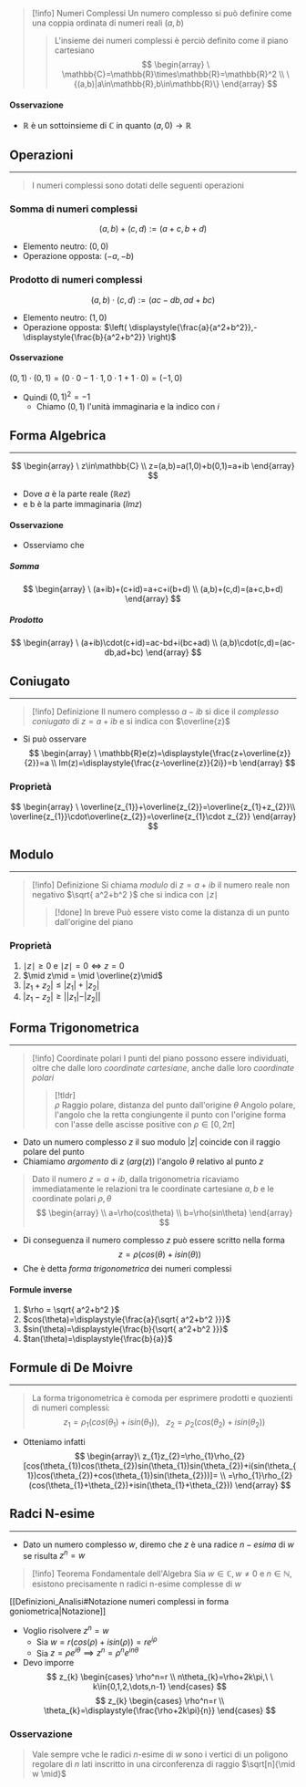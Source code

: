 >[!info] Numeri Complessi
>Un numero complesso si può definire come una coppia ordinata di numeri reali $(a,b)$
>>L'insieme dei numeri complessi è perciò definito come il piano cartesiano
>>$$
\begin{array}
\ \mathbb{C}=\mathbb{R}\times\mathbb{R}=\mathbb{R}^2 \\
\{(a,b)|a\in\mathbb{R},b\in\mathbb{R}\}
\end{array}
>>$$

#### Osservazione
- $\mathbb{R}$ è un sottoinsieme di $\mathbb{C}$ in quanto $(a,0)\to\mathbb{R}$
## Operazioni
- - -
>I numeri complessi sono dotati delle seguenti operazioni
### Somma di numeri complessi
$$
(a,b)+(c,d):=(a+c,b+d)
$$
- Elemento neutro: $(0,0)$
- Operazione opposta: $(-a,-b)$
### Prodotto di numeri complessi
$$
(a,b)\cdot(c,d):=(ac-db,ad+bc)
$$
- Elemento neutro: $(1,0)$
- Operazione opposta: $\left( \displaystyle{\frac{a}{a^2+b^2}},-\displaystyle{\frac{b}{a^2+b^2}} \right)$
#### Osservazione
$(0,1)\cdot(0,1)=(0\cdot0-1\cdot1,0\cdot1+1\cdot0) = (-1,0)$
- Quindi $(0,1)^2=-1$
	- Chiamo $(0,1)$ l'unità immaginaria e la indico con $i$

## Forma Algebrica
- - -
$$
\begin{array}
\ z\in\mathbb{C} \\
z=(a,b)=a(1,0)+b(0,1)=a+ib
\end{array}
$$
- Dove $a$ è la parte reale ($\mathbb{R}ez$)
- e b è la parte immaginaria ($Imz$)
#### Osservazione
- Osserviamo che
##### Somma
$$
\begin{array}
\ (a+ib)+(c+id)=a+c+i(b+d) \\
(a,b)+(c,d)=(a+c,b+d)
\end{array}
$$
##### Prodotto
$$
\begin{array}
\ (a+ib)\cdot(c+id)=ac-bd+i(bc+ad) \\
(a,b)\cdot(c,d)=(ac-db,ad+bc)
\end{array}
$$
## Coniugato
- - -
>[!info] Definizione
>Il numero complesso $a-ib$ si dice il _complesso coniugato_ di $z=a+ib$ e si indica con $\overline{z}$

- Si può osservare
$$
\begin{array}
\ \mathbb{R}e(z)=\displaystyle{\frac{z+\overline{z}}{2}}=a \\
Im(z)=\displaystyle{\frac{z-\overline{z}}{2i}}=b
\end{array}
$$
### Proprietà
$$
\begin{array}
\ \overline{z_{1}}+\overline{z_{2}}=\overline{z_{1}+z_{2}}\\
\overline{z_{1}}\cdot\overline{z_{2}}=\overline{z_{1}\cdot z_{2}}
\end{array}
$$

## Modulo
- - -
>[!info] Definizione
>Si chiama _modulo_ di $z=a+ib$ il numero reale non negativo $\sqrt{ a^2+b^2 }$ che si indica con $\mid z\mid$
>> [!done] In breve
>>Può essere visto come la distanza di un punto dall'origine del piano
### Proprietà
1. $\mid z\mid \geq 0$ e $\mid z\mid = 0 \Leftrightarrow z=0$
2. $\mid z\mid = \mid \overline{z}\mid$
3. $|z_{1}+z_{2}| \leq |z_{1}| + |z_{2}|$
4. $|z_{1}-z_{2}| \geq ||z_{1}| - |z_{2}||$

## Forma Trigonometrica
- - -
>[!info] Coordinate polari
>I punti del piano possono essere individuati, oltre che dalle loro _coordinate cartesiane_, anche dalle loro _coordinate polari_
>>[!tldr] \
>>$\rho$ Raggio polare, distanza del punto dall'origine
>>$\theta$ Angolo polare, l'angolo che la retta congiungente il punto con l'origine forma con l'asse delle ascisse positive con $\rho \in [0,2\pi]$

- Dato un numero complesso $z$ il suo modulo $|z|$ coincide con il raggio polare del punto
- Chiamiamo _argomento_ di $z$ ($arg(z)$) l'angolo $\theta$ relativo al punto $z$

>Dato il numero $z=a+ib$, dalla trigonometria ricaviamo immediatamente le relazioni tra le coordinate cartesiane $a,b$ e le coordinate polari $\rho,\theta$
$$
\begin{array} \\
a=\rho(cos\theta) \\
b=\rho(sin\theta)
\end{array}
$$
- Di conseguenza il numero complesso $z$ può essere scritto nella forma
$$
z=\rho(cos(\theta)+isin(\theta))
$$
- Che è detta *forma trigonometrica* dei numeri complessi
#### Formule inverse
1. $\rho = \sqrt{ a^2+b^2 }$
2. $cos(\theta)=\displaystyle{\frac{a}{\sqrt{ a^2+b^2 }}}$
3. $sin(\theta)=\displaystyle{\frac{b}{\sqrt{ a^2+b^2 }}}$
4. $tan(\theta)=\displaystyle{\frac{b}{a}}$
## Formule di De Moivre
- - -
>La forma trigonometrica è comoda per esprimere prodotti e quozienti di numeri complessi:
$$
z_{1}=\rho_{1}(cos(\theta_{1})+isin(\theta_{1})),\ \ \ z_{2}=\rho_{2}(cos(\theta_{2})+isin(\theta_{2}))
$$
- Otteniamo infatti
$$
\begin{array}\
z_{1}z_{2}=\rho_{1}\rho_{2}[cos(\theta_{1})cos(\theta_{2})sin(\theta_{1})sin(\theta_{2})+i(sin(\theta_{1})cos(\theta_{2})+cos(\theta_{1})sin(\theta_{2}))]= \\
=\rho_{1}\rho_{2}(cos(\theta_{1}+\theta_{2})+isin(\theta_{1}+\theta_{2}))
\end{array}
$$
## Radci N-esime
- - -
- Dato un numero complesso $w$, diremo che $z$ è una radice $n-esima$ di $w$ se risulta $z^n=w$
>[!info] Teorema Fondamentale dell'Algebra
>Sia $w\in\mathbb{C}, w\neq0$ e $n\in\mathbb{N}$, esistono precisamente n radici n-esime complesse di $w$

[[Definizioni_Analisi#Notazione numeri complessi in forma goniometrica|Notazione]]
- Voglio risolvere $z^n=w$
	- Sia $w=r(cos(\rho)+isin(\rho))=re^{i\rho}$
	- Sia $z=\rho e^{i\theta} \implies z^n=\rho^ne^{in\theta}$
- Devo imporre
$$
z_{k}
\begin{cases}
\rho^n=r \\
n\theta_{k}=\rho+2k\pi,\ \ k\in{0,1,2,\dots,n-1}
\end{cases}
$$
$$
z_{k}
\begin{cases}
\rho^n=r \\
\theta_{k}=\displaystyle{\frac{\rho+2k\pi}{n}}
\end{cases}
$$
### Osservazione
> Vale sempre vche le radici $n$-esime di $w$ sono i vertici di un poligono regolare di $n$ lati inscritto in una circonferenza di raggio $\sqrt[n]{\mid w \mid}$